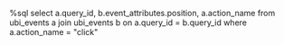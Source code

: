 %sql
select a.query_id, b.event_attributes.position, a.action_name from ubi_events a join ubi_events b on a.query_id = b.query_id where a.action_name = "click"